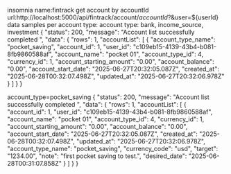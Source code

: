 insomnia name:fintrack get account by accountId
url:http://localhost:5000/api/fintrack/account/${accountId}$?&user=${userId}
data samples per account type:
account type: bank, income_source, investment
{
	"status": 200,
	"message": "Account list successfully completed ",
	"data": {
		"rows": 1,
		"accountList": [
			{
				"account_type_name": "pocket_saving",
				"account_id": 1,
				"user_id": "c109eb15-4139-43b4-b081-8fb9860588af",
				"account_name": "pocket 01",
				"account_type_id": 4,
				"currency_id": 1,
				"account_starting_amount": "0.00",
				"account_balance": "0.00",
				"account_start_date": "2025-06-27T20:32:05.087Z",
				"created_at": "2025-06-28T00:32:07.498Z",
				"updated_at": "2025-06-27T20:32:06.978Z"
			}
		]
	}
}

account_type=pocket_saving
{
	"status": 200,
	"message": "Account list successfully completed ",
	"data": {
		"rows": 1,
		"accountList": [
			{
				"account_id": 1,
				"user_id": "c109eb15-4139-43b4-b081-8fb9860588af",
				"account_name": "pocket 01",
				"account_type_id": 4,
				"currency_id": 1,
				"account_starting_amount": "0.00",
				"account_balance": "0.00",
				"account_start_date": "2025-06-27T20:32:05.087Z",
				"created_at": "2025-06-28T00:32:07.498Z",
				"updated_at": "2025-06-27T20:32:06.978Z",
				"account_type_name": "pocket_saving",
				"currency_code": "usd",
				"target": "1234.00",
				"note": "first pocket saving to test.",
				"desired_date": "2025-06-28T00:31:07.858Z"
			}
		]
	}
}
